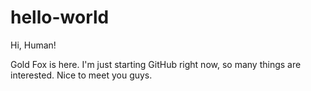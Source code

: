 # hello-world
Hi, Human!

Gold Fox is here. I'm just starting GitHub right now, so many things are interested.
Nice to meet you guys.
